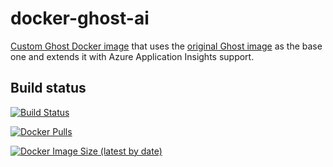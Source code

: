 # docker-ghost-ai

[Custom Ghost Docker image](https://hub.docker.com/r/sergeyslv/ghost-ai) that uses the [original Ghost image](https://hub.docker.com/_/ghost/) as the base one and extends it with Azure Application Insights support.

## Build status

[![Build Status](https://dev.azure.com/SERGEYSLV3000/test/_apis/build/status/docker-ghost-ai?branchName=master)](https://dev.azure.com/SERGEYSLV3000/test/_build/latest?definitionId=2&branchName=master)

[![Docker Pulls](https://img.shields.io/docker/pulls/sergeyslv/ghost-ai.svg)](https://hub.docker.com/r/sergeyslv/ghost-ai)

[![Docker Image Size (latest by date)](https://img.shields.io/docker/image-size/sergeyslv/ghost-ai?sort=date)](https://hub.docker.com/r/sergeyslv/ghost-ai)

